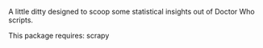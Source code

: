 A little ditty designed to scoop some statistical insights out of Doctor Who scripts. 

This package requires:
scrapy 